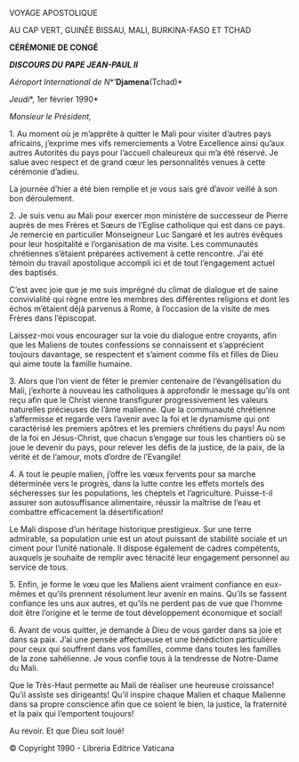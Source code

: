 VOYAGE APOSTOLIQUE

AU CAP VERT, GUINÉE BISSAU, MALI, BURKINA-FASO ET TCHAD

**CÉRÉMONIE DE CONGÉ**

***DISCOURS DU PAPE JEAN-PAUL II***

*Aéroport International de N**’**Djamena**(Tchad)*

*Jeudi**, 1er février 1990*

*Monsieur le Président,*

1\. Au moment où je m’apprête à quitter le Mali pour visiter d’autres pays africains, j’exprime mes vifs remerciements a Votre Excellence ainsi qu’aux autres Autorités du pays pour l’accueil chaleureux qui m’a été réservé. Je salue avec respect et de grand cœur les personnalités venues à cette cérémonie d’adieu.

La journée d’hier a été bien remplie et je vous sais gré d’avoir veillé à son bon déroulement.

2\. Je suis venu au Mali pour exercer mon ministère de successeur de Pierre auprès de mes Frères et Sœurs de l’Eglise catholique qui est dans ce pays. Je remercie en particulier Monseigneur Luc Sangaré et les autres évêques pour leur hospitalité e l’organisation de ma visite. Les communautés chrétiennes s’étaient préparées activement à cette rencontre. J’ai été témoin du travail apostolique accompli ici et de tout l’engagement actuel des baptisés.

C’est avec joie que je me suis imprégné du climat de dialogue et de saine convivialité qui règne entre les membres des différentes religions et dont les échos m’étaient déjà parvenus à Rome, à l’occasion de la visite de mes Frères dans l’épiscopat.

Laissez-moi vous encourager sur la voie du dialogue entre croyants, afin que les Maliens de toutes confessions se connaissent et s’apprécient toujours davantage, se respectent et s’aiment comme fils et filles de Dieu qui aime toute la famille humaine.

3\. Alors que l’on vient de fêter le premier centenaire de l’évangélisation du Mali, j’exhorte à nouveau les catholiques à approfondir le message qu’ils ont reçu afin que le Christ vienne transfigurer progressivement les valeurs naturelles précieuses de l’âme malienne. Que la communauté chrétienne s’affermisse et regarde vers l’avenir avec la foi et le dynamisme qui ont caractérisé les premiers apôtres et les premiers chrétiens du pays! Au nom de la foi en Jésus-Christ, que chacun s’engage sur tous les chantiers où se joue le devenir du pays, pour relever les défis de la justice, de la paix, de la vérité et de l’amour, mots d’ordre de l’Evangile!

4\. A tout le peuple malien, j’offre les vœux fervents pour sa marche déterminée vers le progrès, dans la lutte contre les effets mortels des sécheresses sur les populations, les cheptels et l’agriculture. Puisse-t-il assurer son autosuffisance alimentaire, réussir la maîtrise de l’eau et combattre efficacement la désertification!

Le Mali dispose d’un héritage historique prestigieux. Sur une terre admirable, sa population unie est un atout puissant de stabilité sociale et un ciment pour l’unité nationale. Il dispose également de cadres compétents, auxquels je souhaite de remplir avec ténacité leur engagement personnel au service de tous.

5\. Enfin, je forme le vœu que les Maliens aient vraiment confiance en eux-mêmes et qu’ils prennent résolument leur avenir en mains. Qu’ils se fassent confiance les uns aux autres, et qu’ils ne perdent pas de vue que l’homme doit être l’origine et le terme de tout développement économique et social!

6\. Avant de vous quitter, je demande à Dieu de vous garder dans sa joie et dans sa paix. J’ai une pensée affectueuse et une bénédiction particulière pour ceux qui souffrent dans vos familles, comme dans toutes les familles de la zone sahélienne. Je vous confie tous à la tendresse de Notre-Dame du Mali.

Que le Très-Haut permette au Mali de réaliser une heureuse croissance! Qu’il assiste ses dirigeants! Qu’il inspire chaque Malien et chaque Malienne dans sa propre conscience afin que ce soient le bien, la justice, la fraternité et la paix qui l’emportent toujours!

Au revoir. Et que Dieu soit loué!

© Copyright 1990 - Libreria Editrice Vaticana
